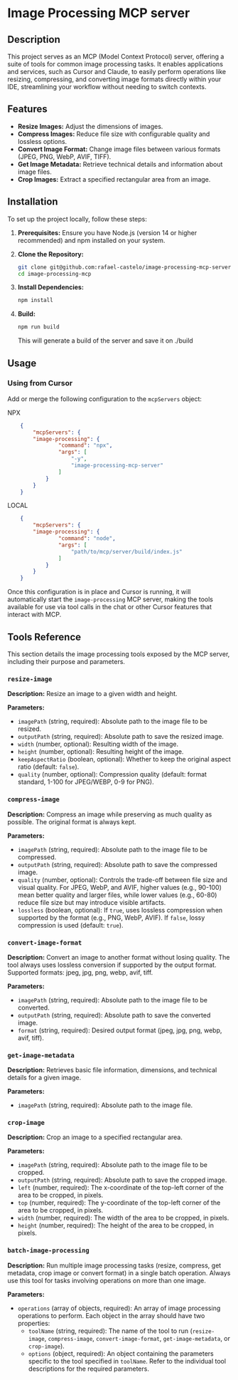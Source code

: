 # Image Processing MCP server

## Description

This project serves as an MCP (Model Context Protocol) server, offering a suite of tools for common image processing tasks. It enables applications and services, such as Cursor and Claude, to easily perform operations like resizing, compressing, and converting image formats directly within your IDE, streamlining your workflow without needing to switch contexts.

## Features

-   **Resize Images:** Adjust the dimensions of images.
-   **Compress Images:** Reduce file size with configurable quality and lossless options.
-   **Convert Image Format:** Change image files between various formats (JPEG, PNG, WebP, AVIF, TIFF).
-   **Get Image Metadata:** Retrieve technical details and information about image files.
-   **Crop Images:** Extract a specified rectangular area from an image.

## Installation

To set up the project locally, follow these steps:

1.  **Prerequisites:** Ensure you have Node.js (version 14 or higher recommended) and npm installed on your system.
2.  **Clone the Repository:**

    ```bash
    git clone git@github.com:rafael-castelo/image-processing-mcp-server.git
    cd image-processing-mcp
    ```

3.  **Install Dependencies:**

    ```bash
    npm install
    ```

4. **Build:**

    ```bash
    npm run build
    ```

    This will generate a build of the server and save it on ./build

## Usage


### Using from Cursor

Add or merge the following configuration to the `mcpServers` object:

NPX

```json
    {
        "mcpServers": {
        "image-processing": {
                "command": "npx",
                "args": [
                    "-y",
                    "image-processing-mcp-server"
                ]
            }
        }
    }
```

LOCAL

```json
    {
        "mcpServers": {
        "image-processing": {
                "command": "node",
                "args": [
                    "path/to/mcp/server/build/index.js"
                ]
            }
        }
    }
```

Once this configuration is in place and Cursor is running, it will automatically start the `image-processing` MCP server, making the tools available for use via tool calls in the chat or other Cursor features that interact with MCP.

## Tools Reference

This section details the image processing tools exposed by the MCP server, including their purpose and parameters.

### `resize-image`

**Description:** Resize an image to a given width and height.

**Parameters:**

*   `imagePath` (string, required): Absolute path to the image file to be resized.
*   `outputPath` (string, required): Absolute path to save the resized image.
*   `width` (number, optional): Resulting width of the image.
*   `height` (number, optional): Resulting height of the image.
*   `keepAspectRatio` (boolean, optional): Whether to keep the original aspect ratio (default: `false`).
*   `quality` (number, optional): Compression quality (default: format standard, 1-100 for JPEG/WEBP, 0-9 for PNG).

### `compress-image`

**Description:** Compress an image while preserving as much quality as possible. The original format is always kept.

**Parameters:**

*   `imagePath` (string, required): Absolute path to the image file to be compressed.
*   `outputPath` (string, required): Absolute path to save the compressed image.
*   `quality` (number, optional): Controls the trade-off between file size and visual quality. For JPEG, WebP, and AVIF, higher values (e.g., 90-100) mean better quality and larger files, while lower values (e.g., 60-80) reduce file size but may introduce visible artifacts.
*   `lossless` (boolean, optional): If `true`, uses lossless compression when supported by the format (e.g., PNG, WebP, AVIF). If `false`, lossy compression is used (default: `true`).

### `convert-image-format`

**Description:** Convert an image to another format without losing quality. The tool always uses lossless conversion if supported by the output format. Supported formats: jpeg, jpg, png, webp, avif, tiff.

**Parameters:**

*   `imagePath` (string, required): Absolute path to the image file to be converted.
*   `outputPath` (string, required): Absolute path to save the converted image.
*   `format` (string, required): Desired output format (jpeg, jpg, png, webp, avif, tiff).

### `get-image-metadata`

**Description:** Retrieves basic file information, dimensions, and technical details for a given image.

**Parameters:**

*   `imagePath` (string, required): Absolute path to the image file.

### `crop-image`

**Description:** Crop an image to a specified rectangular area.

**Parameters:**

*   `imagePath` (string, required): Absolute path to the image file to be cropped.
*   `outputPath` (string, required): Absolute path to save the cropped image.
*   `left` (number, required): The x-coordinate of the top-left corner of the area to be cropped, in pixels.
*   `top` (number, required): The y-coordinate of the top-left corner of the area to be cropped, in pixels.
*   `width` (number, required): The width of the area to be cropped, in pixels.
*   `height` (number, required): The height of the area to be cropped, in pixels.

### `batch-image-processing`

**Description:** Run multiple image processing tasks (resize, compress, get metadata, crop image or convert format) in a single batch operation. Always use this tool for tasks involving operations on more than one image.

**Parameters:**

*   `operations` (array of objects, required): An array of image processing operations to perform. Each object in the array should have two properties:
    *   `toolName` (string, required): The name of the tool to run (`resize-image`, `compress-image`, `convert-image-format`, `get-image-metadata`, or `crop-image`).
    *   `options` (object, required): An object containing the parameters specific to the tool specified in `toolName`. Refer to the individual tool descriptions for the required parameters.

